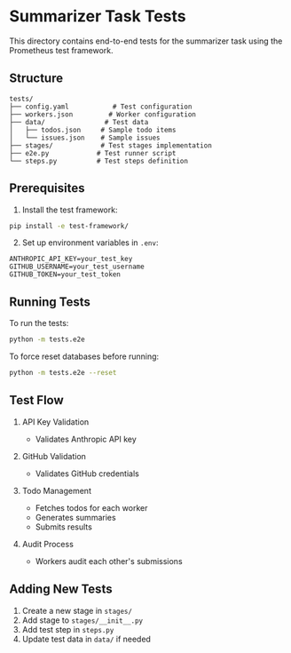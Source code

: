 # Summarizer Task Tests

This directory contains end-to-end tests for the summarizer task using the Prometheus test framework.

## Structure

```
tests/
├── config.yaml           # Test configuration
├── workers.json         # Worker configuration
├── data/               # Test data
│   ├── todos.json     # Sample todo items
│   └── issues.json    # Sample issues
├── stages/            # Test stages implementation
├── e2e.py            # Test runner script
└── steps.py          # Test steps definition
```

## Prerequisites

1. Install the test framework:

```bash
pip install -e test-framework/
```

2. Set up environment variables in `.env`:

```
ANTHROPIC_API_KEY=your_test_key
GITHUB_USERNAME=your_test_username
GITHUB_TOKEN=your_test_token
```

## Running Tests

To run the tests:

```bash
python -m tests.e2e
```

To force reset databases before running:

```bash
python -m tests.e2e --reset
```

## Test Flow

1. API Key Validation

   - Validates Anthropic API key

2. GitHub Validation

   - Validates GitHub credentials

3. Todo Management

   - Fetches todos for each worker
   - Generates summaries
   - Submits results

4. Audit Process
   - Workers audit each other's submissions

## Adding New Tests

1. Create a new stage in `stages/`
2. Add stage to `stages/__init__.py`
3. Add test step in `steps.py`
4. Update test data in `data/` if needed
